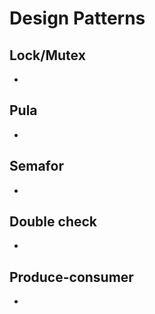 # **Design Patterns**

## Lock/Mutex

-

## Pula

-

## Semafor

-

## Double check

-

## Produce-consumer

-
